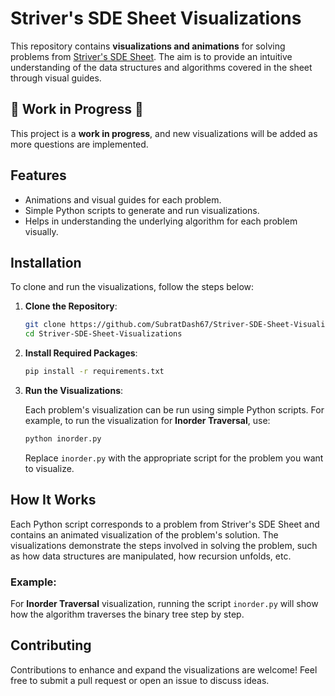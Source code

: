 # Striver's SDE Sheet Visualizations

This repository contains **visualizations and animations** for solving problems from [Striver's SDE Sheet](https://takeuforward.org/interviews/strivers-sde-sheet-top-coding-interview-problems). The aim is to provide an intuitive understanding of the data structures and algorithms covered in the sheet through visual guides.

## 🚧 Work in Progress 🚧
This project is a **work in progress**, and new visualizations will be added as more questions are implemented.

## Features
- Animations and visual guides for each problem.
- Simple Python scripts to generate and run visualizations.
- Helps in understanding the underlying algorithm for each problem visually.

## Installation

To clone and run the visualizations, follow the steps below:

1. **Clone the Repository**:

    ```bash
    git clone https://github.com/SubratDash67/Striver-SDE-Sheet-Visualizations.git
    cd Striver-SDE-Sheet-Visualizations
    ```

2. **Install Required Packages**:

    ```bash
    pip install -r requirements.txt
    ```

3. **Run the Visualizations**:

    Each problem's visualization can be run using simple Python scripts. For example, to run the visualization for **Inorder Traversal**, use:

    ```bash
    python inorder.py
    ```

    Replace `inorder.py` with the appropriate script for the problem you want to visualize.

## How It Works
Each Python script corresponds to a problem from Striver's SDE Sheet and contains an animated visualization of the problem's solution. The visualizations demonstrate the steps involved in solving the problem, such as how data structures are manipulated, how recursion unfolds, etc.

### Example:
For **Inorder Traversal** visualization, running the script `inorder.py` will show how the algorithm traverses the binary tree step by step.

## Contributing
Contributions to enhance and expand the visualizations are welcome! Feel free to submit a pull request or open an issue to discuss ideas.


